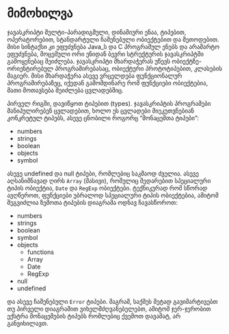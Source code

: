 # მიმოხილვა

ჯავასკრიპტი მულტი-პარადიგმული, დინამიური ენაა, ტიპებით, ოპერატორებით, სტანდარტული ჩაშენებული ობიექტებით და მეთოდებით. მისი სინტაქსი კი ეფუძვნება Java\_ს და C პროგრამულ ენებს და არამარტო ეფუძვნება, მოცემული ორი ენიდან ბევრი სტრუქტურის ჯავასკრიპტში გამოყენებაც შეიძლება. ჯავასკრიპტი მხარდაჭერას უწევს ობიექტზე-ორიენტირებულ პროგრამირებასაც, ობიექტური პროტოტიპებით, კლასების მაგიერ. მისი მხარდაჭერა ასევე ვრცელდება ფუნქციონალურ პროგრამირებაზეც, იქედან გამომდინარე რომ ფუნქციები ობიექტებია, მათი მოთავსება შეიძლება ცვლადებშიც.

პირველ რიგში, დავიწყოთ ტიპებით \(types\). ჯავასკრიპტის პროგრამები მანიპულირებენ ცვლადებით, ხოლო ეს ცვლადები მიეკუთვნებიან კონკრეტულ ტიპებს, ასევე ცნობილი როგორც “მონაცემთა ტიპები”:

* numbers
* strings
* boolean
* objects
* symbol

ასევე undefined და null ტიპები, რომლებიც საკმაოდ ძველია. ასევე აღსანიშნავად ღირს `Array` \(მასივი\), რომელიც შედარებით სპეციალური ტიპის ობიექტია, `Date` და `RegExp` ობიექტები. ტექნიკურად რომ სწორად ავღწეროთ, ფუნქციები უბრალოდ სპეციალური ტიპის ობიექტებია, ამიტომ შეგვიძლია ზემოთა ტიპების დიაგრამა ოდნავ ჩავასწოროთ:

* numbers
* strings
* boolean
* symbol
* objects
  * functions
  * Array
  * Date
  * RegExp
* null
* undefined

და ასევე ჩაშენებული `Error` ტიპები. მაგრამ, საქმეს მეტად გავიმარტივებთ თუ პირველი დიაგრამით ვიხელმძღვანებელებთ, ამიტომ ჯერ-ჯერობით ექსტრა მონაცემების ტიპებს რომლებიც ქვემოთ დავამატ, არ განვიხილავთ.

